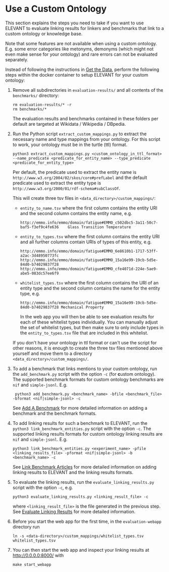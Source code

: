 # Use a Custom Ontology

This section explains the steps you need to take if you want to use ELEVANT to evaluate linking results for linkers and
 benchmarks that link to a custom ontology or knowledge base.
 
Note that some features are not available when using a custom ontology. E.g. some error categories like metonyms,
 demonyms (which might not even make sense for your ontology) and rare errors can not be evaluated separately.
 
Instead of following the instructions in [Get the Data](../README.md#get-the-data), perform the following steps
 within the docker container to setup ELEVANT for your custom ontology:
 
1) Remove all subdirectories in `evaluation-results/` and all contents of the `benchmarks/` directory:
 
       rm evaluation-results/* -r
       rm benchmarks/*
  
    The evaluation results and benchmarks contained in these folders per default are targeted at Wikidata / Wikipedia
    / DBpedia.

2) Run the Python script `extract_custom_mappings.py` to extract the necessary name and type mappings from your
 ontology. For this script to work, your ontology must be in the turtle (ttl) format.
 
       python3 extract_custom_mappings.py <custom_ontology_in_ttl_format> --name_predicate <predicate_for_entity_name> --type_predicate <predicate_for_entity_type>
   
    Per default, the predicate used to extract the entity name is `http://www.w3.org/2004/02/skos/core#prefLabel` and
     the default predicate used to extract the entity type is `http://www.w3.org/2000/01/rdf-schema#subClassOf`.
    
    This will create three tsv files in `<data_directory>/custom_mappings/`:
    - `entity_to_name.tsv` where the first column contains the entity URI and the second column contains the entity
     name, e.g.
     
          http://emmo.info/emmo/domain/fatigue#EMMO_c502dbc5-3a11-50c7-baf5-f3ef9c4fe636	Glass Transition Temperature
    - `entity_to_types.tsv` where the first column contains the entity URI and all further columns contain URIs
     of types of this entity, e.g.
     
          http://emmo.info/emmo/domain/fatigue#EMMO_6e8610b1-1717-53ff-a2ac-3d48950773fc	http://emmo.info/emmo/domain/fatigue#EMMO_15a16e99-19cb-5d5e-84d0-b74029837f28  http://emmo.info/emmo/domain/fatigue#EMMO_cfe4071d-224e-5ae9-abe5-083dc57ee6f9

    - `whitelist_types.tsv` where the first column contains the URI of an entity type and the second column contains
     the name for the entity type, e.g.
      
          http://emmo.info/emmo/domain/fatigue#EMMO_15a16e99-19cb-5d5e-84d0-b74029837f28 Mechanical Property
          
         In the web app you will then be able to see evaluation results for each of these whitelist types individually.
         You can manually adjust the set of whitelist types, but then make sure to only include types in the
         `entity_to_types.tsv` file that are included in this whitelist.
    
    If you don't have your ontology in ttl format or can't use the script for other reasons, it is enough to create
     the three tsv files mentioned above yourself and move them to a directory `<data_directory>/custom_mappings/`.
     
3) To add a benchmark that links mentions to your custom ontology, run the `add_benchmark.py` script with the option
 `-c` (for **c**ustom ontology). The supported benchmark formats for custom ontology benchmarks are `nif` and 
 `simple-jsonl`. E.g.
 
        python3 add_benchmark.py <benchmark_name> -bfile <benchmark_file> -bformat <nif|simple-jsonl> -c
 
    See [Add A Benchmark](add_benchmark.md) for more detailed information on adding a benchmark and the benchmark
     formats.

4) To add linking results for such a benchmark to ELEVANT, run the `python3 link_benchmark_entities.py` script with the
 option `-c`. The supported linking results formats for custom ontology linking results are `nif` and `simple-jsonl`.
 E.g.
 
       python3 link_benchmark_entities.py <experiment_name> -pfile <linking_results_file> -pformat <nif|simple-jsonl> -b <benchmark_name> -c

    See [Link Benchmark Articles](link_benchmark_articles.md) for more detailed information on adding linking results
     to ELEVANT and the linking results formats.

5) To evaluate the linking results, run the `evaluate_linking_results.py` script with the option `-c`, e.g.

       python3 evaluate_linking_results.py <linking_result_file> -c
   where `<linking_result_file>` is the file generated in the previous step. See 
   [Evaluate Linking Results](evaluate_linking_results.md) for more detailed information.

6) Before you start the web app for the first time, in the `evaluation-webapp` directory run

       ln -s <data-directory>/custom_mappings/whitelist_types.tsv whitelist_types.tsv

7) You can then start the web app and inspect your linking results at <http://0.0.0.0:8000/> with

       make start_webapp